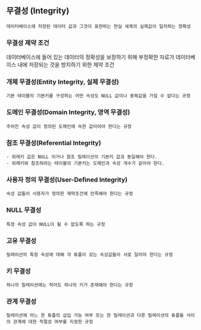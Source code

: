 ## 무결성 (Integrity)
~~~
데이터베이스에 저장된 데이터 값과 그것이 표현하는 현실 세계의 실제값이 일치하는 정확성
~~~
### 무결성 제약 조건
데이터베이스에 들어 있는 데이터의 정확성을 보장하기 위해 부정확한 자료가 데이터베이스 내에 저장되는 것을 방지하기 위한 제약 조건
### 개체 무결성(Entity Integrity, 실체 무결성)
~~~
기본 테이블의 기본키를 구성하는 어떤 속성도 NULL 값이나 중복값을 가질 수 없다는 규정
~~~
### 도메인 무결성(Domain Integrity, 영역 무결성)
~~~
주어진 속성 값이 정의된 도메인에 속한 값이어야 한다는 규정
~~~
### 참조 무결성(Referential Integrity)
~~~
- 외래키 값은 NULL 이거나 참조 릴레이션의 기본키 값과 동일해야 한다.
- 외래키와 참조하려는 테이블의 기본키는 도메인과 속성 개수가 같아야 한다.
~~~
### 사용자 정의 무결성(User-Defined Integrity)
~~~
속성 값들이 사용자가 정의한 제약조건에 만족해야 한다는 규정
~~~
### NULL 무결성
~~~
특정 속성 값이 NULL이 될 수 없도록 하는 규정
~~~
### 고유 무결성
~~~
릴레이션의 특정 속성에 대해 각 튜플이 갖는 속성값들이 서로 달라야 한다는 규정
~~~
### 키 무결성
~~~
하나의 릴레이션에는 적어도 하나의 키가 존재해야 한다는 규정
~~~
### 관계 무결성
~~~
릴레이션에 어느 한 튜플의 삽입 가능 여부 또는 한 릴레이션과 다른 릴레이션의 튜플들 사이의 관계에 대한 적절성 여부를 지정한 규정
~~~
